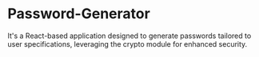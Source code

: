 # Password-Generator
It's a React-based application designed to generate passwords tailored to user specifications, leveraging the crypto module for enhanced security.
